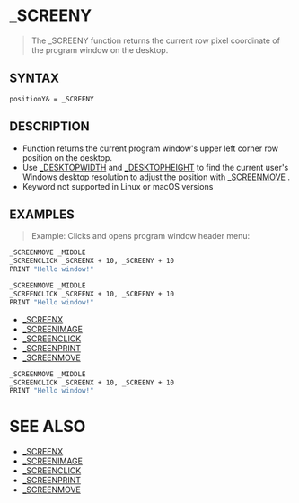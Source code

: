 # _SCREENY
> The _SCREENY function returns the current row pixel coordinate of the program window on the desktop.

## SYNTAX
`positionY& = _SCREENY`

## DESCRIPTION
* Function returns the current program window's upper left corner row position on the desktop.
* Use [_DESKTOPWIDTH](_DESKTOPWIDTH.md) and [_DESKTOPHEIGHT](_DESKTOPHEIGHT.md) to find the current user's Windows desktop resolution to adjust the position with [_SCREENMOVE](_SCREENMOVE.md) .
* Keyword not supported in Linux or macOS versions


## EXAMPLES
> Example: Clicks and opens program window header menu:

```vb
_SCREENMOVE _MIDDLE
_SCREENCLICK _SCREENX + 10, _SCREENY + 10
PRINT "Hello window!"
```


```vb
_SCREENMOVE _MIDDLE
_SCREENCLICK _SCREENX + 10, _SCREENY + 10
PRINT "Hello window!"
```

* [_SCREENX](_SCREENX.md)
* [_SCREENIMAGE](_SCREENIMAGE.md)
* [_SCREENCLICK](_SCREENCLICK.md)
* [_SCREENPRINT](_SCREENPRINT.md)
* [_SCREENMOVE](_SCREENMOVE.md)

```vb
_SCREENMOVE _MIDDLE
_SCREENCLICK _SCREENX + 10, _SCREENY + 10
PRINT "Hello window!"
```



# SEE ALSO
* [_SCREENX](_SCREENX.md)
* [_SCREENIMAGE](_SCREENIMAGE.md)
* [_SCREENCLICK](_SCREENCLICK.md)
* [_SCREENPRINT](_SCREENPRINT.md)
* [_SCREENMOVE](_SCREENMOVE.md)

